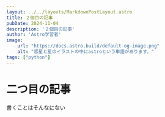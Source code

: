 ```yaml
---
layout: ../../layouts/MarkdownPostLayout.astro
title: ２個目の記事
pubDate: 2024-11-04
description: '２個目の記事'
author: 'Astro学習者'
image:
    url: "https://docs.astro.build/default-og-image.png"
    alt: "惑星と星のイラストの中にastroという単語があります。"
tags: ["python"]
---
```

# 二つ目の記事

書くことはそんなにない
